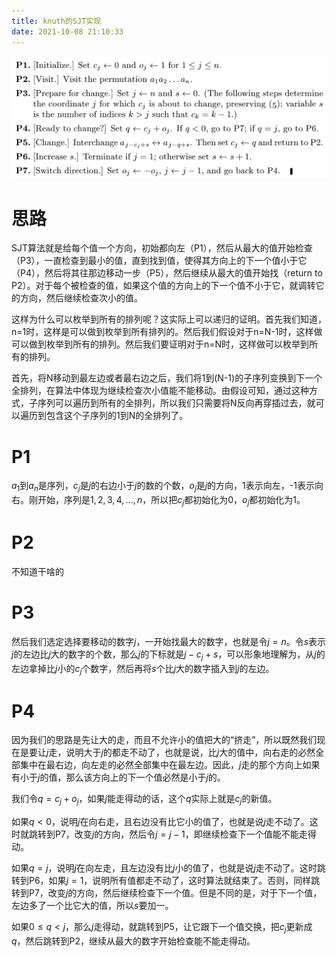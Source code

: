 ```yaml
---
title: knuth的SJT实现
date: 2021-10-08 21:10:33
---
```


![在这里插入图片描述](knuth的SJT实现/d00e3bdc482045b385999959c6bbe767.png)
# 思路

SJT算法就是给每个值一个方向，初始都向左（P1），然后从最大的值开始检查（P3），一直检查到最小的值，直到找到值，使得其方向上的下一个值小于它（P4），然后将其往那边移动一步（P5），然后继续从最大的值开始找（return to P2）。对于每个被检查的值，如果这个值的方向上的下一个值不小于它，就调转它的方向，然后继续检查次小的值。

这样为什么可以枚举到所有的排列呢？这实际上可以递归的证明。首先我们知道，n=1时，这样是可以做到枚举到所有排列的。然后我们假设对于n=N-1时，这样做可以做到枚举到所有的排列。然后我们要证明对于n=N时，这样做可以枚举到所有的排列。

首先，将N移动到最左边或者最右边之后，我们将1到(N-1)的子序列变换到下一个全排列，在算法中体现为继续检查次小值能不能移动。由假设可知，通过这种方式，子序列可以遍历到所有的全排列，所以我们只需要将N反向再穿插过去，就可以遍历到包含这个子序列的1到N的全排列了。

# P1
$a_1$到$a_n$是序列，$c_j$是$j$的右边小于$j$的数的个数，$o_j$是$j$的方向，1表示向左，-1表示向右。刚开始，序列是$1,2,3,4,...,n$，所以把$c_j$都初始化为0，$o_j$都初始化为1。

# P2
不知道干啥的

# P3
然后我们选定选择要移动的数字$j$，一开始找最大的数字，也就是令$j = n$。令$s$表示$j$的左边比$j$大的数字的个数，那么$j$的下标就是$j - c_j + s$，可以形象地理解为，从$j$的左边拿掉比$j$小的$c_j$个数字，然后再将$s$个比$j$大的数字插入到$j$的左边。

# P4
因为我们的思路是先让大的走，而且不允许小的值把大的“挤走”，所以既然我们现在是要让$j$走，说明大于$j$的都走不动了，也就是说，比$j$大的值中，向右走的必然全部集中在最右边，向左走的必然全部集中在最左边。因此，$j$走的那个方向上如果有小于$j$的值，那么该方向上的下一个值必然是小于$j$的。

我们令$q = c_j + o_j$，如果$j$能走得动的话，这个$q$实际上就是$c_j$的新值。

如果$q<0$，说明$j$在向右走，且右边没有比它小的值了，也就是说$j$走不动了。这时就跳转到P7，改变$j$的方向，然后令$j = j - 1$，即继续检查下一个值能不能走得动。

如果$q = j$，说明$j$在向左走，且左边没有比$j$小的值了，也就是说$j$走不动了。这时跳转到P6，如果$j=1$，说明所有值都走不动了，这时算法就结束了。否则，同样跳转到P7，改变$j$的方向，然后继续检查下一个值。但是不同的是，对于下一个值，左边多了一个比它大的值，所以$s$要加一。

如果$0\leq q < j$，那么$j$走得动，就跳转到P5，让它跟下一个值交换，把$c_j$更新成$q$，然后跳转到P2，继续从最大的数字开始检查能不能走得动。
